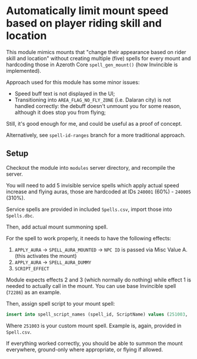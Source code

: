 # Automatically limit mount speed based on player riding skill and location

This module mimics mounts that "change their appearance based on rider skill and location" without creating multiple (five) spells for every mount and hardcoding those in Azeroth Core `spell_gen_mount()` (how Invincible is implemented).

Approach used for this module has some minor issues:

- Speed buff text is not displayed in the UI;
- Transitioning into `AREA_FLAG_NO_FLY_ZONE` (i.e. Dalaran city) is not handled correctly: the debuff doesn't unmount you for some reason, although it does stop you from flying;

Still, it's good enough for me, and could be useful as a proof of concept.

Alternatively, see `spell-id-ranges` branch for a more traditional approach.

## Setup

Checkout the module into `modules` server directory, and recompile the server.

You will need to add 5 invisible service spells which apply actual speed increase and flying auras, those are hardcoded at IDs `240001` (60%) - `240005` (310%).

Service spells are provided in included `Spells.csv`, import those into `Spells.dbc`.

Then, add actual mount summoning spell.

For the spell to work properly, it needs to have the following effects:

1. `APPLY_AURA` -> `SPELL_AURA_MOUNTED` -> `NPC ID` is passed via Misc Value A. (this activates the mount)
2. `APPLY_AURA` -> `SPELL_AURA_DUMMY`
3. `SCRIPT_EFFECT`

Module expects effects 2 and 3 (which normally do nothing) while effect 1 is needed to actually call in the mount. You can use base Invincible spell (`72286`) as an example.

Then, assign spell script to your mount spell:

```sql
insert into spell_script_names (spell_id, ScriptName) values (251003, 'spell_mount_autoselect');
```

Where `251003` is your custom mount spell. Example is, again, provided in `Spell.csv`.

If everything worked correctly, you should be able to summon the mount everywhere, ground-only where appropriate, or flying if allowed.
